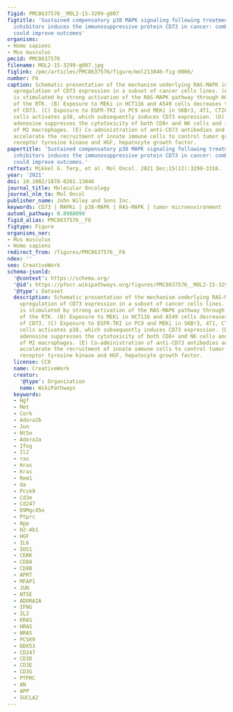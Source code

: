 ```yaml
---
figid: PMC8637576__MOL2-15-3299-g007
figtitle: 'Sustained compensatory p38 MAPK signaling following treatment with MAPK
  inhibitors induces the immunosuppressive protein CD73 in cancer: combined targeting
  could improve outcomes'
organisms:
- Homo sapiens
- Mus musculus
pmcid: PMC8637576
filename: MOL2-15-3299-g007.jpg
figlink: /pmc/articles/PMC8637576/figure/mol213046-fig-0006/
number: F6
caption: Schematic presentation of the mechanism underlying RAS‐MAPK inhibition‐induced
  upregulation of CD73 expression in a subset of cancer cells lines. (A) CD73 expression
  is stimulated by strong activation of the RAS‐MAPK pathway through HGF activation
  of the RTK. (B) Exposure to MEKi in HCT116 and A549 cells decreases the expression
  of CD73. (C) Exposure to EGFR‐TKI in PC9 and MEKi in SKBr3, 4T1, CT26, and MC38
  cells activates p38, which subsequently induces CD73 expression. (D) CD73 produced
  adenosine suppresses the cytotoxicity of both CD8+ and NK cells and induces polarization
  of M2 macrophages. (E) Co‐administration of anti‐CD73 antibodies and MEKis might
  accelerate the recruitment of innate immune cells to control tumor growth. RKT,
  receptor tyrosine kinase and HGF, hepatocyte growth factor.
papertitle: 'Sustained compensatory p38 MAPK signaling following treatment with MAPK
  inhibitors induces the immunosuppressive protein CD73 in cancer: combined targeting
  could improve outcomes.'
reftext: Mikkel G. Terp, et al. Mol Oncol. 2021 Dec;15(12):3299-3316.
year: '2021'
doi: 10.1002/1878-0261.13046
journal_title: Molecular Oncology
journal_nlm_ta: Mol Oncol
publisher_name: John Wiley and Sons Inc.
keywords: CD73 | MAPKi | p38‐MAPK | RAS‐MAPK | tumor microenvironment
automl_pathway: 0.8988099
figid_alias: PMC8637576__F6
figtype: Figure
organisms_ner:
- Mus musculus
- Homo sapiens
redirect_from: /figures/PMC8637576__F6
ndex: ''
seo: CreativeWork
schema-jsonld:
  '@context': https://schema.org/
  '@id': https://pfocr.wikipathways.org/figures/PMC8637576__MOL2-15-3299-g007.html
  '@type': Dataset
  description: Schematic presentation of the mechanism underlying RAS‐MAPK inhibition‐induced
    upregulation of CD73 expression in a subset of cancer cells lines. (A) CD73 expression
    is stimulated by strong activation of the RAS‐MAPK pathway through HGF activation
    of the RTK. (B) Exposure to MEKi in HCT116 and A549 cells decreases the expression
    of CD73. (C) Exposure to EGFR‐TKI in PC9 and MEKi in SKBr3, 4T1, CT26, and MC38
    cells activates p38, which subsequently induces CD73 expression. (D) CD73 produced
    adenosine suppresses the cytotoxicity of both CD8+ and NK cells and induces polarization
    of M2 macrophages. (E) Co‐administration of anti‐CD73 antibodies and MEKis might
    accelerate the recruitment of innate immune cells to control tumor growth. RKT,
    receptor tyrosine kinase and HGF, hepatocyte growth factor.
  license: CC0
  name: CreativeWork
  creator:
    '@type': Organization
    name: WikiPathways
  keywords:
  - Hgf
  - Met
  - Cerk
  - Adora2b
  - Jun
  - Nt5e
  - Adora2a
  - Ifng
  - Il2
  - ras
  - Hras
  - Kras
  - Rem1
  - da
  - Pcsk9
  - Cd3e
  - Cd247
  - D9Mgc45e
  - Ptprc
  - App
  - H2-Ab1
  - HGF
  - IL6
  - SOS1
  - CERK
  - CD8A
  - CD8B
  - APRT
  - MFAP1
  - JUN
  - NT5E
  - ADORA2A
  - IFNG
  - IL2
  - KRAS
  - HRAS
  - NRAS
  - PCSK9
  - DDX53
  - CD247
  - CD3D
  - CD3E
  - CD3G
  - PTPRC
  - AN
  - APP
  - SUCLA2
---
```

